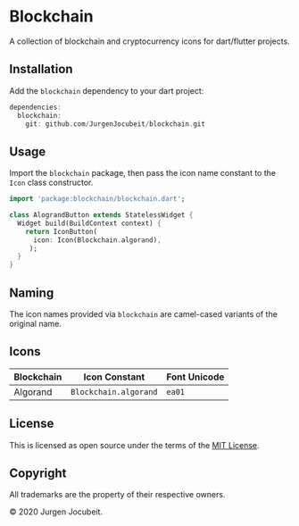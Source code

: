 # Blockchain

A collection of blockchain and cryptocurrency icons for dart/flutter projects.

## Installation

Add the `blockchain` dependency to your dart project:

```dart
dependencies:
  blockchain:
    git: github.com/JurgenJocubeit/blockchain.git
```

## Usage

Import the `blockchain` package, then pass the icon name constant to the `Icon` class constructor.

```dart
import 'package:blockchain/blockchain.dart';

class AlograndButton extends StatelessWidget {
  Widget build(BuildContext context) {
    return IconButton(
      icon: Icon(Blockchain.algorand),
     );
  }
}
```

## Naming

The icon names provided via `blockchain` are camel-cased variants of the original name.

## Icons

| Blockchain | Icon Constant | Font Unicode |
| --- | --- | --- |
| Algorand | `Blockchain.algorand` | `ea01` |

## License

This is licensed as open source under the terms of the [MIT License](https://opensource.org/licenses/MIT).

## Copyright

All trademarks are the property of their respective owners.

© 2020 Jurgen Jocubeit.
